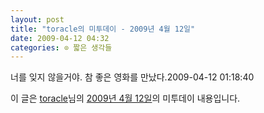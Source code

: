 ```yaml
---
layout: post
title: "toracle의 미투데이 - 2009년 4월 12일"
date: 2009-04-12 04:32
categories: ⊙ 짧은 생각들
---
```


너를 잊지 않을거야. 참 좋은 영화를 만났다.2009-04-12 01:18:40

이 글은 [toracle](http://me2day.net/toracle)님의 [2009년 4월 12일](http://me2day.net/toracle/2009/04/12#01:18:40)의 미투데이 내용입니다.


       
